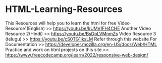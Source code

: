 # HTML-Learning-Resources
This Resources will help you to learn the html for free
Video Resource1(English) >> https://youtu.be/kUMe1FH4CHE
Another Video Resource 2(Hindi) >> https://youtu.be/BsDoLVMnmZs
Video Resource 3 (telugu) >> https://youtu.be/cS0TG1iksLM
Refer through this website For Documentation >> https://developer.mozilla.org/en-US/docs/Web/HTML
Practice and work on html projects on this site >>  https://www.freecodecamp.org/learn/2022/responsive-web-design/
